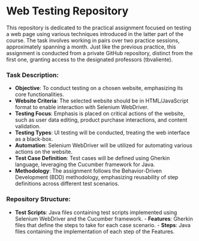 # Web Testing Repository
This repository is dedicated to the practical assignment focused on testing a web page using various techniques introduced in the latter part of the course. The task involves working in pairs over two practice sessions, approximately spanning a month. Just like the previous practice, this assignment is conducted from a private GitHub repository, distinct from the first one, granting access to the designated professors (tbvaliente).

### Task Description:

- **Objective**: To conduct testing on a chosen website, emphasizing its core functionalities.
- **Website Criteria**: The selected website should be in HTML/JavaScript format to enable interaction with Selenium WebDriver.
- **Testing Focus**: Emphasis is placed on critical actions of the website, such as user data editing, product purchase interactions, and content validation.
- **Testing Types**: UI testing will be conducted, treating the web interface as a black-box.
- **Automation**: Selenium WebDriver will be utilized for automating various actions on the website.
- **Test Case Definition**: Test cases will be defined using Gherkin language, leveraging the Cucumber framework for Java.
- **Methodology**: The assignment follows the Behavior-Driven Development (BDD) methodology, emphasizing reusability of step definitions across different test scenarios.

### Repository Structure:

- **Test Scripts**: Java files containing test scripts implemented using Selenium WebDriver and the Cucumber framework.
      - **Features**: Gherkin files that define the steps to take for each case scenario.
      - **Steps**: Java files containing the implementation of each step of the Features.
